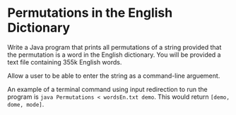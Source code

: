 # Permutations in the English Dictionary

Write a Java program that prints all permutations of a string provided that the permutation is a word in the English dictionary.  You will be provided a text file containing 355k English words.

Allow a user to be able to enter the string as a command-line arguement.

An example of a terminal command using input redirection to run the program is `java Permutations < wordsEn.txt demo`.  This would return `[demo, dome, mode]`.